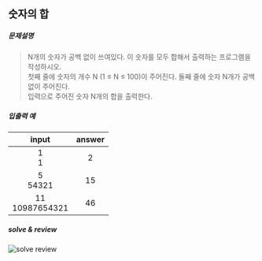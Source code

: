## 숫자의 합

##### 문제설명
> N개의 숫자가 공백 없이 쓰여있다. 이 숫자를 모두 합해서 출력하는 프로그램을 작성하시오.<br>
첫째 줄에 숫자의 개수 N (1 ≤ N ≤ 100)이 주어진다. 둘째 줄에 숫자 N개가 공백없이 주어진다.<br>
입력으로 주어진 숫자 N개의 합을 출력한다.<br>


##### 입출력 예
|input|answer|
|:---:|:---:|
|1<br>1|2|
|5<br>54321|15|
|11<br>10987654321|46|

##### solve & review
![solve review](https://user-images.githubusercontent.com/63344889/86245788-f7a5d780-bbe4-11ea-9645-f9730a919546.png)
